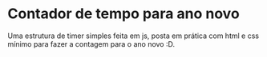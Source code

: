# Contador de tempo para ano novo

Uma estrutura de timer simples feita em js, posta em prática com html e css mínimo para fazer a contagem para o ano novo :D.
